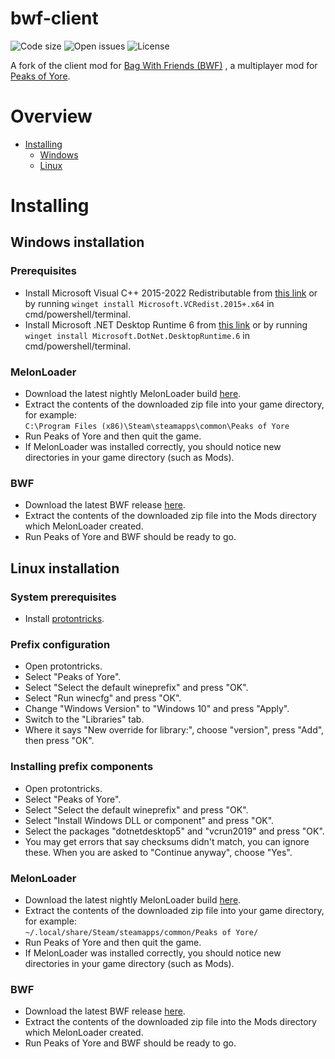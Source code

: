 # bwf-client
![Code size](https://img.shields.io/github/languages/code-size/Kaden5480/bwf-client?color=5c85d6)
![Open issues](https://img.shields.io/github/issues/Kaden5480/bwf-client?color=d65c5c)
![License](https://img.shields.io/github/license/Kaden5480/bwf-client?color=a35cd6)

A fork of the client mod for
[Bag With Friends (BWF)](https://gitlab.com/bag-with-friends/)
, a multiplayer mod for
[Peaks of Yore](https://store.steampowered.com/app/2236070/).

# Overview
- [Installing](#installing)
    - [Windows](#windows-installation)
    - [Linux](#linux-installation)

# Installing
## Windows installation
### Prerequisites
- Install Microsoft Visual C++ 2015-2022 Redistributable from
[this link](https://aka.ms/vs/17/release/vc_redist.x64.exe)
or by running `winget install Microsoft.VCRedist.2015+.x64` in cmd/powershell/terminal.
- Install Microsoft .NET Desktop Runtime 6 from
[this link](https://download.visualstudio.microsoft.com/download/pr/d0849e66-227d-40f7-8f7b-c3f7dfe51f43/37f8a04ab7ff94db7f20d3c598dc4d74/windowsdesktop-runtime-6.0.29-win-x64.exe)
or by running `winget install Microsoft.DotNet.DesktopRuntime.6` in cmd/powershell/terminal.

### MelonLoader
- Download the latest nightly MelonLoader build
[here](https://nightly.link/LavaGang/MelonLoader/workflows/build/alpha-development/MelonLoader.Windows.x64.CI.Release.zip).
- Extract the contents of the downloaded zip file into your game directory, for example:<br>
  `C:\Program Files (x86)\Steam\steamapps\common\Peaks of Yore`
- Run Peaks of Yore and then quit the game.
- If MelonLoader was installed correctly, you should notice new directories
  in your game directory (such as Mods).

### BWF
- Download the latest BWF release [here](https://github.com/Kaden5480/bwf-client/releases).
- Extract the contents of the downloaded zip file into the Mods directory which MelonLoader created.
- Run Peaks of Yore and BWF should be ready to go.

## Linux installation
### System prerequisites
- Install [protontricks](https://pkgs.org/download/protontricks).

### Prefix configuration
- Open protontricks.
- Select "Peaks of Yore".
- Select "Select the default wineprefix" and press "OK".
- Select "Run winecfg" and press "OK".
- Change "Windows Version" to "Windows 10" and press "Apply".
- Switch to the "Libraries" tab.
- Where it says "New override for library:", choose "version", press "Add", then press "OK".

### Installing prefix components
- Open protontricks.
- Select "Peaks of Yore".
- Select "Select the default wineprefix" and press "OK".
- Select "Install Windows DLL or component" and press "OK".
- Select the packages "dotnetdesktop5" and "vcrun2019" and press "OK".
- You may get errors that say checksums didn't match, you can ignore these. When
  you are asked to "Continue anyway", choose "Yes".

### MelonLoader
- Download the latest nightly MelonLoader build
[here](https://nightly.link/LavaGang/MelonLoader/workflows/build/alpha-development/MelonLoader.Windows.x64.CI.Release).
- Extract the contents of the downloaded zip file into your game directory, for example:<br>
  `~/.local/share/Steam/steamapps/common/Peaks of Yore/`
- Run Peaks of Yore and then quit the game.
- If MelonLoader was installed correctly, you should notice new directories
  in your game directory (such as Mods).

### BWF
- Download the latest BWF release
[here](https://github.com/Kaden5480/bwf-client/releases).
- Extract the contents of the downloaded zip file into the Mods directory which MelonLoader created.
- Run Peaks of Yore and BWF should be ready to go.
